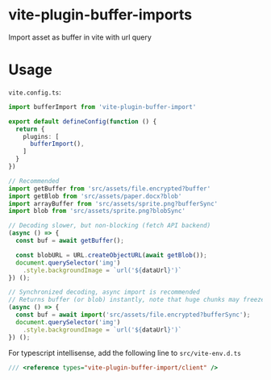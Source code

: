 # vite-plugin-buffer-imports

Import asset as buffer in vite with url query

# Usage

`vite.config.ts`:
```typescript
import bufferImport from 'vite-plugin-buffer-import'

export default defineConfig(function () {
  return {
    plugins: [
      bufferImport(),
    ]
  }
})
```

```js
// Recommended
import getBuffer from 'src/assets/file.encrypted?buffer'
import getBlob from 'src/assets/paper.docx?blob'
import arrayBuffer from 'src/assets/sprite.png?bufferSync'
import blob from 'src/assets/sprite.png?blobSync'

// Decoding slower, but non-blocking (fetch API backend)
(async () => {
  const buf = await getBuffer();

  const blobURL = URL.createObjectURL(await getBlob());
  document.querySelector('img')
    .style.backgroundImage = `url('${dataUrl}')`
}) ();

// Synchronized decoding, async import is recommended
// Returns buffer (or blob) instantly, note that huge chunks may freeze the browser
(async () => {
  const buf = await import('src/assets/file.encrypted?bufferSync');
  document.querySelector('img')
    .style.backgroundImage = `url('${dataUrl}')`
}) ();
```
For typescript intellisense, add the following line to `src/vite-env.d.ts`

```typescript
/// <reference types="vite-plugin-buffer-import/client" />
```

